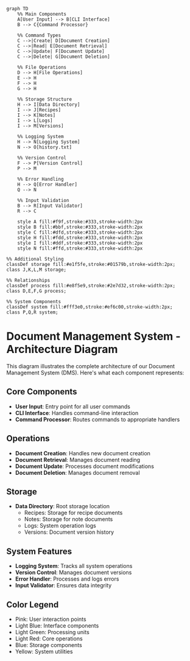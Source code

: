 ```mermaid
graph TD
    %% Main Components
    A[User Input] --> B[CLI Interface]
    B --> C{Command Processor}
    
    %% Command Types
    C -->|Create| D[Document Creation]
    C -->|Read| E[Document Retrieval]
    C -->|Update| F[Document Update]
    C -->|Delete| G[Document Deletion]
    
    %% File Operations
    D --> H[File Operations]
    E --> H
    F --> H
    G --> H
    
    %% Storage Structure
    H --> I[Data Directory]
    I --> J[Recipes]
    I --> K[Notes]
    I --> L[Logs]
    I --> M[Versions]
    
    %% Logging System
    H --> N[Logging System]
    N --> O[history.txt]
    
    %% Version Control
    F --> P[Version Control]
    P --> M
    
    %% Error Handling
    H --> Q[Error Handler]
    Q --> N
    
    %% Input Validation
    B --> R[Input Validator]
    R --> C
    
    style A fill:#f9f,stroke:#333,stroke-width:2px
    style B fill:#bbf,stroke:#333,stroke-width:2px
    style C fill:#dfd,stroke:#333,stroke-width:2px
    style H fill:#fdd,stroke:#333,stroke-width:2px
    style I fill:#ddf,stroke:#333,stroke-width:2px
    style N fill:#ffd,stroke:#333,stroke-width:2px

%% Additional Styling
classDef storage fill:#e1f5fe,stroke:#01579b,stroke-width:2px;
class J,K,L,M storage;

%% Relationships
classDef process fill:#e8f5e9,stroke:#2e7d32,stroke-width:2px;
class D,E,F,G process;

%% System Components
classDef system fill:#fff3e0,stroke:#ef6c00,stroke-width:2px;
class P,Q,R system;
```

# Document Management System - Architecture Diagram

This diagram illustrates the complete architecture of our Document Management System (DMS). Here's what each component represents:

## Core Components
- **User Input**: Entry point for all user commands
- **CLI Interface**: Handles command-line interaction
- **Command Processor**: Routes commands to appropriate handlers

## Operations
- **Document Creation**: Handles new document creation
- **Document Retrieval**: Manages document reading
- **Document Update**: Processes document modifications
- **Document Deletion**: Manages document removal

## Storage
- **Data Directory**: Root storage location
  - Recipes: Storage for recipe documents
  - Notes: Storage for note documents
  - Logs: System operation logs
  - Versions: Document version history

## System Features
- **Logging System**: Tracks all system operations
- **Version Control**: Manages document versions
- **Error Handler**: Processes and logs errors
- **Input Validator**: Ensures data integrity

## Color Legend
- Pink: User interaction points
- Light Blue: Interface components
- Light Green: Processing units
- Light Red: Core operations
- Blue: Storage components
- Yellow: System utilities 
